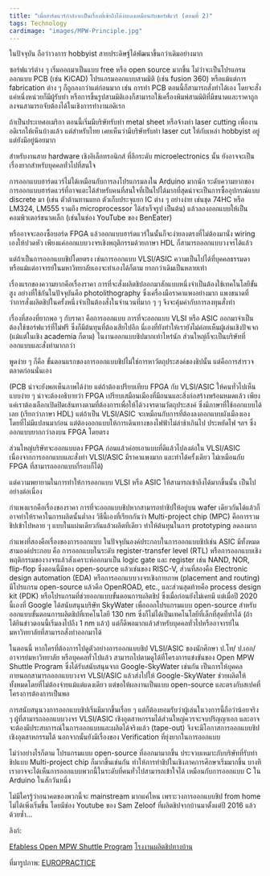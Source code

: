 ```yaml
---
title: "เมื่อฮาร์ดแวร์กำลังจะเป็นเรื่องที่เข้าถึงได้ง่ายลงเหมือนกับซอร์ฟแวร์ (ตอนที่ 2)"
tags: Technology
cardimage: "images/MPW-Principle.jpg"
---
```


ในปัจจุบัน ถือว่าวงการ hobbyist สายประดิษฐ์ได้พัฒนาขึ้นกว่าเดิมอย่างมาก

ซอร์ฟแวร์ต่าง ๆ เริ่มออกมาเป็นแบบ free หรือ open source มากขึ้น ไม่ว่าจะเป็นโปรแกรมออกแบบ PCB (เช่น KiCAD) โปรแกรมออกแบบสามมิติ (เช่น fusion 360) หรือแม้แต่การ fabrication ต่าง ๆ ก็ถูกลงกว่าแต่ก่อนมาก เช่น การทำ PCB ตอนนี้ก็สามารถสั่งทำได้เอง โดยจะสั่งแค่หนึ่งหน่วยก็มีผู้รับทำ หรือการขึ้นรูปสามมิติเองก็สามารถใช้เครื่องพิมพ์สามมิติที่มีขนาดและราคาถูกลงจนสามารถจับต้องได้ในเชิงการทำงานอดิเรก 

ถ้าเป็นประเทศอเมริกา ตอนนี้เริ่มมีบริษัทรับทำ metal sheet หรือจ้างทำ laser cutting เพื่องานอดิเรกให้เห็นบ้างแล้ว แต่สำหรับไทย เคยเห็นว่ามีบริษัทรับทำ laser cut ให้กับเหล่า hobbyist อยู่ แต่ยังมีอยู่น้อยมาก 

สำหรับงานสาย hardware เชิงอิเล็กทรอนิกส์ ที่ลึกระดับ microelectronics นั้น ยังอาจจะเป็นเรื่องยากสำหรับบุคคลทั่วไปที่สนใจ 

การออกแบบฮาร์ดแวร์ไม่ได้เหมือนกับการลงโปรแกรมลงใน Arduino มากนัก ระดับความยากของการออกแบบฮาร์ดแวร์ที่อาจแตะได้สำหรับคนที่สนใจที่เป็นไปได้มากที่สุดน่าจะเป็นการซื้ออุปกรณ์แบบ discrete มา (เช่น ตัวต้านทานแยก ตัวเก็บประจุแยก IC ต่าง ๆ อย่างง่าย เช่นชุด 74HC หรือ LM324, LM555 รวมถึง microprocessor ได้สำเร็จรูป เป็นต้น) แล้วลองออกแบบให้เป็นคอมพิวเตอร์ขนาดเล็ก (เช่นในช่อง YouTube ของ BenEater) 

หรืออาจจะลองซื้อบอร์ด FPGA แล้วออกแบบฮาร์ดแวร์ในนั้นก็จะง่ายลงตรงที่ไม่ต้องมานั่ง wiring เองให้ปวดหัว เพียงแค่ออกแบบวงจรเชิงพฤติกรรมด้วยภาษา HDL ก็สามารถออกแบบวงจรได้แล้ว 

แต่ถ้าเป็นการออกแบบชิปโดยตรง เช่นการออกแบบ VLSI/ASIC ความเป็นไปได้ที่บุคคลธรรมดา หรือแม้แต่อาจารย์ในมหาวิทยาลัยเองจะทำเองได้ก็ตาม ยากกว่าเดิมเป็นหลายเท่า 

เรื่องแรกของความยากคือเรื่องราคา การที่จะสั่งผลิตชิปออกมาสักแบบหนึ่งจำเป็นต้องใช้เทคโนโลยีขั้นสูง อย่างที่ใช้กันในปัจจุบันคือ photolithography ซึ่งเครื่องมือราคาแพงอย่างมาก แพงขนาดที่ว่าการสั่งผลิตชิปในครั้งหนึ่งจำเป็นต้องสั่งในจำนวนที่มาก ๆ ๆ จึงจะคุ้มค่ากับการลงทุนสั่งทำ 

เรื่องที่สองที่ยากพอ ๆ กับราคา คือการออกแบบ การที่จะออกแบบ VLSI หรือ ASIC ออกมาจำเป็นต้องใช้ซอร์ฟแวร์ที่ไม่ฟรี ซึ่งก็มีต้นทุนที่ต้องเสียไปอีก นี่เองที่ยังทำให้เรายังไม่ค่อยเห็นผู้เล่นเชิงปัจเจก (แม้แต่ในเชิง academia ก็ตาม) ในงานออกแบบชิปมากเท่าไหร่นัก ส่วนใหญ่ก็จะเป็นบริษัทที่ออกแบบและสั่งทำมากกว่า

พูดง่าย ๆ ก็คือ ขั้นตอนแรกของการออกแบบชิปไม่ใช่การหาวัตถุประสงค์ของชิปนั้น แต่คือการสำรวจตลาดก่อนนั่นเอง

(PCB น่าจะยังพอเห็นภาพได้ง่าย แต่ถ้าต้องเปรียบเทียบ FPGA กับ VLSI/ASIC ให้คนทั่วไปเห็นแบบง่าย ๆ น่าจะต้องอธิบายว่า FPGA เปรียบเสมือนเมืองที่มีถนนและสิ่งก่อสร้างพร้อมหมดแล้ว เพียงแค่เราต้องเลือกเปิดปิดเส้นทางตามที่ต้องการเพื่อให้ได้วงจรตามวัตถุประสงค์ ซึ่งมีภาษาที่ใช้ออกแบบได้เลย (เรียกว่าภาษา HDL) แต่ถ้าเป็น VLSI/ASIC จะเหมือนกับการที่ต้องลงออกแบบผังเมืองเองโดยที่ไม่มีแปลนมาก่อน แต่ต้องออกแบบให้การเดินทางของไฟฟ้าไม่ล่าช้าเกินไป ประหยัดไฟ ฯลฯ ซึ่งออกแบบยากกว่าลงบน FPGA โดยตรง

ส่วนใหญ่บริษัทจะออกแบบลง FPGA ก่อนแล้วค่อยเอาแบบที่ดีแล้วไปลงต่อใน VLSI/ASIC เนื่องจากการออกแบบและสั่งทำ VLSI/ASIC มีราคาแพงมาก และทำได้ครั้งเดียว ไม่เหมือนกับ FPGA ที่สามารถออกแบบกี่รอบก็ได้)

แต่ความพยายามในการทำให้การออกแบบ VLSI หรือ ASIC ให้สามารถเข้าถึงได้มากขึ้นนั้น เป็นไปอย่างต่อเนื่อง 

กำแพงแรกคือเรื่องของราคา การที่จะออกแบบชิปหากสามารถทำชิปให้อยู่บน wafer เดียวกันได้แล้วก็อาจทำให้ราคาในการผลิตนั้นต่ำลง วิธีนี้เองที่เรียกกันว่า Multi-project chip (MPC) คือการรวมชิปเข้าไปหลาย ๆ แบบในแผ่นเดียวกันแล้วผลิตทีเดียว ทำให้ต้นทุนในการ prototyping ลดลงมาก 

กำแพงที่สองคือเรื่องของการออกแบบ ในปัจจุบันองค์ประกอบในการออกแบบชิปเช่น ASIC มีทั้งหมดสามองค์ประกอบ คือ การออกแบบในระดับ register-transfer level (RTL) หรือการออกแบบเชิงพฤติกรรมของวงจรแล้วสังเคราะห์ออกมาเป็น logic gate และ register เช่น NAND, NOR, flip-flop ซึ่งตอนนี้มีของ open-source แล้วเช่นของ RISC-V, ส่วนที่สองคือ Electronic design automation (EDA) หรือการออกแบบวงจรเชิงกายภาพ (placement and routing) มีโปรแกรม open-source แล้วคือ OpenROAD, etc., และส่วนสุดท้ายคือ process design kit (PDK) หรือโปรแกรมที่ช่วยออกแบบขั้นตอนการผลิตชิป ซึ่งเมื่อก่อนยังไม่เคยมี แต่เมื่อปี 2020 นี้เองที่ Google ได้สนับสนุนบริษัท SkyWater เพื่อออกโปรแกรมแบบ open-source สำหรับออกแบบขั้นตอนการผลิตชิปที่เทคโนโลยี 130 nm ซึ่งก็ไม่ได้เป็นเทคโนโลยีที่เล็กที่สุดที่ทำได้ (ถ้าได้ยินข่าวตอนนี้เริ่มลงไปถึง 1 nm แล้ว) แต่ก็ดีพอมากแล้วสำหรับบุคคลทั่วไปหรืออาจารย์ในมหาวิทยาลัยที่สามารถสั่งทำออกมาได้

ในตอนนี้ หากใครที่ต้องการไปดูตัวอย่างการออกแบบชิป VLSI/ASIC ของนักศึกษา ป.โท/ ป.เอก/ อาจารย์มหาวิทยาลัย หรือบุคคลทั่วไปแล้ว สามารถไปตามดูได้ที่โครงการแข่งขันของ Open MPW Shuttle Program ซึ่งได้รับสนับสนุนจาก Google-SkyWater เช่นกัน เป็นการให้บุคคลภายนอกสามารถออกแบบวงจร VLSI/ASIC แล้วส่งไปให้ Google-SkyWater ช่วยผลิตให้ทั้งหมดโดยที่ไม่ต้องจ่ายแม้แต่แดงเดียว แต่ขอให้ผลงานเป็นแบบ open-source และตรงกับสเปคที่โครงการต้องการเป็นพอ

การสนับสนุนวงการออกแบบชิปเริ่มมีมากขึ้นเรื่อย ๆ แต่ก็ต้องยอมรับว่าผู้เล่นในวงการนี้ถือว่าน้อยจริง ๆ ผู้ที่สามารถออกแบบวงจร VLSI/ASIC เชิงอุตสาหกรรมได้ส่วนใหญ่ควรจะจบปริญญาเอก และอาจจะต้องมีประสบการณ์ในการออกแบบและผลิตได้จริงแล้ว (tape-out) จึงจะมีโอกาสการออกแบบชิปเชิงอุตสาหกรรมได้ นอกจากนั้นยังมีเรื่องของ Verification ที่ยุ่งยากในการออกแบบ

ไม่ว่าอย่างไรก็ตาม โปรแกรมแบบ open-source ที่ออกมามากขึ้น ประจวบเหมาะกับบริษัทที่รับทำชิปแบบ Multi-project chip ก็มากขึ้นเช่นกัน ทำให้การทำชิปในเชิงภาคการศึกษาเริ่มมากขึ้น บางทีเราอาจจะได้เห็นการออกแบบพวกนี้ในระดับที่คนทั่วไปสามารถเข้าใจได้ เหมือนกับการออกแบบ C ใน Arduino ในสักวันหนึ่ง 

ไม่มีใครรู้ว่าอนาคตของพวกนี้จะ mainstream มากแค่ไหน เพราะวงการออกแบบชิป from home ไม่ได้เพิ่งเริ่มขึ้น โดยมีช่อง Youtube ของ Sam Zeloof ที่ผลิตชิปจากบ้านมาตั้งแต่ปี 2016 แล้วด้วยซ้ำ…

ลิงก์:

[Efabless Open MPW Shuttle Program](https://efabless.com/open_shuttle_program/3)
[โรงงานผลิตชิปทางบ้าน](https://www.youtube.com/c/SamZeloof/videos)

ที่มารูปภาพ: [EUROPRACTICE](https://europractice-ic.com/services/fabrication/)

